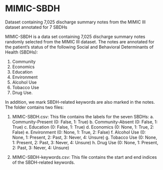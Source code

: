 # MIMIC-SBDH
Dataset containing 7,025 discharge summary notes from the MIMIC III dataset annotated for 7 SBDHs

MIMIC-SBDH is a data set containing 7,025 discharge summary notes randomly selected from the MIMIC III dataset.  The notes are annotated for the patient’s status of the following Social and Behavioral Determinants of Health (SBDHs):
1. Community
2. Economics
3. Education
4. Environment
5. Alcohol Use
6. Tobacco Use
7. Drug Use.

In addition, we mark SBDH-related keywords are also marked in the notes. The folder contains two files:
1. MIMIC-SBDH.csv: This file contains the labels for the seven SBDHs:
 a. Community-Present (0: False, 1: True)
 b. Community-Absent (0: False, 1: True)
 c. Education (0: False, 1: True)
 d. Economics (0: None, 1: True, 2: False)
 e. Environment (0: None, 1: True, 2: False)
 f. Alcohol Use (0: None, 1: Present, 2: Past, 3: Never, 4: Unsure)
 g. Tobacco Use (0: None, 1: Present, 2: Past, 3: Never, 4: Unsure)
 h. Drug Use (0: None, 1: Present, 2: Past, 3: Never, 4: Unsure)

2. MIMIC-SBDH-keywords.csv: This file contains the start and end indices of the SBDH-related keywords.


